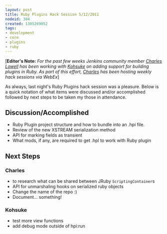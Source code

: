 ```yaml
---
layout: post
title: Ruby Plugins Hack Session 5/12/2011
nodeid: 304
created: 1305269052
tags:
- development
- core
- plugins
- ruby
---
```

[**Editor's Note:** *For the past few weeks Jenkins community member [Charles Lowell](http://twitter.com/cowboyd) has been working with [Kohsuke](http://twitter.com/kohsukekawa) on adding support for building plugins in Ruby. As part of this effort, [Charles](http://twitter.com/cowboyd) has been hosting weekly hack sessions via WebEx*]

As always, last night's Ruby Plugins hack session was a pleasure. Below is a quick notation of what items were discussed and/or accomplished followed by next steps to be taken my those in attendance.

## Discussion/Accomplished

* Ruby Plugin project structure and how to bundle into an .hpi file.
* Review of the new XSTREAM serialization method
* API for marking fields as transient
* What mods, if any, are required to get .hpl to work with Ruby plugin

## Next Steps

### Charles

* to research what can be shared between JRuby `ScriptingContainer`s
* API for unmarshaling hooks on serialized ruby objects
* Change the name of the repo :)
*  Document... something!

### Kohsuke
* test more view functions
* add debug mode outside of hpi:run
<!--break-->
